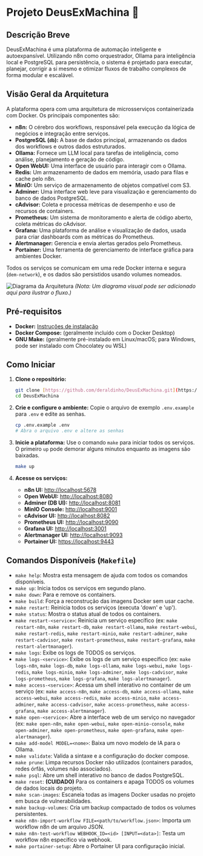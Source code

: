 # Projeto DeusExMachina 🤖

## Descrição Breve

DeusExMachina é uma plataforma de automação inteligente e autoexpansível. Utilizando n8n como orquestrador, Ollama para inteligência local e PostgreSQL para persistência, o sistema é projetado para executar, planejar, corrigir a si mesmo e otimizar fluxos de trabalho complexos de forma modular e escalável.

## Visão Geral da Arquitetura

A plataforma opera com uma arquitetura de microsserviços containerizada com Docker. Os principais componentes são:

* **n8n:** O cérebro dos workflows, responsável pela execução da lógica de negócios e integração entre serviços.
* **PostgreSQL (`db`):** A base de dados principal, armazenando os dados dos workflows e outros dados estruturados.
* **Ollama:** Fornece um LLM local para tarefas de inteligência, como análise, planejamento e geração de código.
* **Open WebUI:** Uma interface de usuário para interagir com o Ollama.
* **Redis:** Um armazenamento de dados em memória, usado para filas e cache pelo n8n.
* **MinIO:** Um serviço de armazenamento de objetos compatível com S3.
* **Adminer:** Uma interface web leve para visualização e gerenciamento do banco de dados PostgreSQL.
* **cAdvisor:** Coleta e processa métricas de desempenho e uso de recursos de containers.
* **Prometheus:** Um sistema de monitoramento e alerta de código aberto, coleta métricas do cAdvisor.
* **Grafana:** Uma plataforma de análise e visualização de dados, usada para criar dashboards com as métricas do Prometheus.
* **Alertmanager:** Gerencia e envia alertas gerados pelo Prometheus.
* **Portainer:** Uma ferramenta de gerenciamento de interface gráfica para ambientes Docker.

Todos os serviços se comunicam em uma rede Docker interna e segura (`dem-network`), e os dados são persistidos usando volumes nomeados.

![Diagrama da Arquitetura](https://i.imgur.com/URL_PARA_UM_DIAGRAMA_SIMPLES.png)
*(Nota: Um diagrama visual pode ser adicionado aqui para ilustrar o fluxo.)*

## Pré-requisitos

* **Docker:** [Instruções de instalação](https://docs.docker.com/engine/install/)
* **Docker Compose:** (geralmente incluído com o Docker Desktop)
* **GNU Make:** (geralmente pré-instalado em Linux/macOS; para Windows, pode ser instalado com Chocolatey ou WSL)

## Como Iniciar

1. **Clone o repositório:**

    ```bash
    git clone [https://github.com/deraldinho/DeusExMachina.git](https://github.com/deraldinho/DeusExMachina.git)
    cd DeusExMachina
    ```

2. **Crie e configure o ambiente:**
    Copie o arquivo de exemplo `.env.example` para `.env` e edite as senhas.

    ```bash
    cp .env.example .env
    # Abra o arquivo .env e altere as senhas
    ```

3. **Inicie a plataforma:**
    Use o comando `make` para iniciar todos os serviços. O primeiro `up` pode demorar alguns minutos enquanto as imagens são baixadas.

    ```bash
    make up
    ```

4. **Acesse os serviços:**
    * **n8n UI:** [http://localhost:5678](http://localhost:5678)
    * **Open WebUI:** [http://localhost:8080](http://localhost:8080)
    * **Adminer (DB UI):** [http://localhost:8081](http://localhost:8081)
    * **MinIO Console:** [http://localhost:9001](http://localhost:9001)
    * **cAdvisor UI:** [http://localhost:8082](http://localhost:8082)
    * **Prometheus UI:** [http://localhost:9090](http://localhost:9090)
    * **Grafana UI:** [http://localhost:3001](http://localhost:3001)
    * **Alertmanager UI:** [http://localhost:9093](http://localhost:9093)
    * **Portainer UI:** [https://localhost:9443](https://localhost:9443)

## Comandos Disponíveis (`Makefile`)

* `make help`: Mostra esta mensagem de ajuda com todos os comandos disponíveis.
* `make up`: Inicia todos os serviços em segundo plano.
* `make down`: Para e remove os containers.
* `make build`: Força a reconstrução das imagens Docker sem usar cache.
* `make restart`: Reinicia todos os serviços (executa 'down' e 'up').
* `make status`: Mostra o status atual de todos os containers.
* `make restart-<service>`: Reinicia um serviço específico (ex: `make restart-n8n`, `make restart-db`, `make restart-ollama`, `make restart-webui`, `make restart-redis`, `make restart-minio`, `make restart-adminer`, `make restart-cadvisor`, `make restart-prometheus`, `make restart-grafana`, `make restart-alertmanager`).
* `make logs`: Exibe os logs de TODOS os serviços.
* `make logs-<service>`: Exibe os logs de um serviço específico (ex: `make logs-n8n`, `make logs-db`, `make logs-ollama`, `make logs-webui`, `make logs-redis`, `make logs-minio`, `make logs-adminer`, `make logs-cadvisor`, `make logs-prometheus`, `make logs-grafana`, `make logs-alertmanager`).
* `make access-<service>`: Acessa um shell interativo no container de um serviço (ex: `make access-n8n`, `make access-db`, `make access-ollama`, `make access-webui`, `make access-redis`, `make access-minio`, `make access-adminer`, `make access-cadvisor`, `make access-prometheus`, `make access-grafana`, `make access-alertmanager`).
* `make open-<service>`: Abre a interface web de um serviço no navegador (ex: `make open-n8n`, `make open-webui`, `make open-minio-console`, `make open-adminer`, `make open-prometheus`, `make open-grafana`, `make open-alertmanager`).
* `make add-model MODEL=<nome>`: Baixa um novo modelo de IA para o Ollama.
* `make validate`: Valida a sintaxe e a configuração do docker compose.
* `make prune`: Limpa recursos Docker não utilizados (containers parados, redes órfãs, volumes não associados).
* `make psql`: Abre um shell interativo no banco de dados PostgreSQL.
* `make reset`: **(CUIDADO)** Para os containers e apaga TODOS os volumes de dados locais do projeto.
* `make scan-images`: Escaneia todas as imagens Docker usadas no projeto em busca de vulnerabilidades.
* `make backup-volumes`: Cria um backup compactado de todos os volumes persistentes.
* `make n8n-import-workflow FILE=<path/to/workflow.json>`: Importa um workflow n8n de um arquivo JSON.
* `make n8n-test-workflow WEBHOOK_ID=<id> [INPUT=<data>]`: Testa um workflow n8n específico via webhook.
* `make portainer-setup`: Abre o Portainer UI para configuração inicial.
